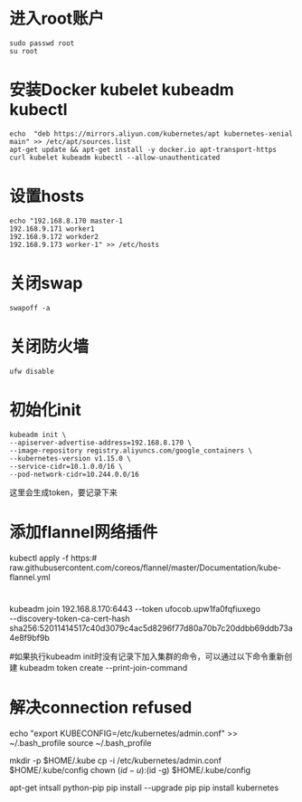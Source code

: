 # 进入root账户
```
sudo passwd root
su root 
```


# 安装Docker kubelet kubeadm kubectl
```
echo  "deb https://mirrors.aliyun.com/kubernetes/apt kubernetes-xenial main" >> /etc/apt/sources.list
apt-get update && apt-get install -y docker.io apt-transport-https curl kubelet kubeadm kubectl --allow-unauthenticated
```

#  设置hosts

```
echo "192.168.8.170 master-1
192.168.9.171 worker1
192.168.9.172 workder2
192.168.9.173 worker-1" >> /etc/hosts
```

# 关闭swap
```
swapoff -a
```

# 关闭防火墙
```
ufw disable
```

# 初始化init
```
kubeadm init \
--apiserver-advertise-address=192.168.8.170 \
--image-repository registry.aliyuncs.com/google_containers \
--kubernetes-version v1.15.0 \
--service-cidr=10.1.0.0/16 \
--pod-network-cidr=10.244.0.0/16
```
这里会生成token，要记录下来

# 添加flannel网络插件
kubectl apply -f https:# raw.githubusercontent.com/coreos/flannel/master/Documentation/kube-flannel.yml

# 
kubeadm join 192.168.8.170:6443 --token ufocob.upw1fa0fqfiuxego \
    --discovery-token-ca-cert-hash sha256:52011414517c40d3079c4ac5d8296f77d80a70b7c20ddbb69ddb73a4e8f9bf9b

#如果执行kubeadm init时没有记录下加入集群的命令，可以通过以下命令重新创建
kubeadm token create --print-join-command

# 解决connection refused
echo "export KUBECONFIG=/etc/kubernetes/admin.conf" >> ~/.bash_profile
source ~/.bash_profile

mkdir -p $HOME/.kube
cp -i /etc/kubernetes/admin.conf $HOME/.kube/config
chown $(id -u):$(id -g) $HOME/.kube/config


apt-get intsall python-pip
pip install --upgrade pip
pip install kubernetes
